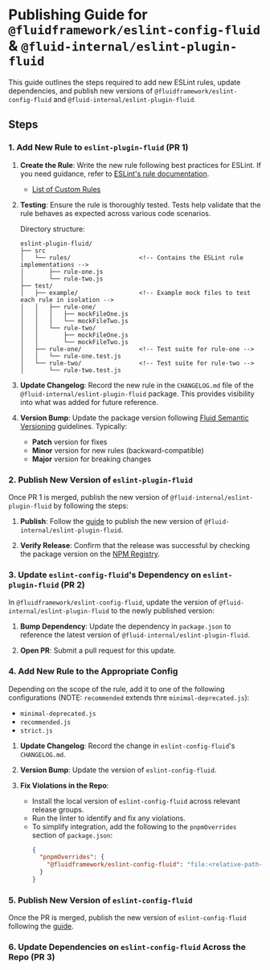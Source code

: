 # Publishing Guide for `@fluidframework/eslint-config-fluid` & `@fluid-internal/eslint-plugin-fluid`

This guide outlines the steps required to add new ESLint rules, update dependencies, and publish new versions of `@fluidframework/eslint-config-fluid` and `@fluid-internal/eslint-plugin-fluid`.

## Steps

### 1. Add New Rule to `eslint-plugin-fluid` (PR 1)

1. **Create the Rule**: Write the new rule following best practices for ESLint. If you need guidance, refer to [ESLint's rule documentation](https://eslint.org/docs/latest/developer-guide/working-with-rules).
	- [List of Custom Rules](https://github.com/microsoft/FluidFramework/tree/main/common/build/eslint-plugin-fluid/src/rules)

2. **Testing**: Ensure the rule is thoroughly tested. Tests help validate that the rule behaves as expected across various code scenarios.

   Directory structure:

   ```plaintext
   eslint-plugin-fluid/
   ├── src
   │   └── rules/					<!-- Contains the ESLint rule implementations -->
   │       ├── rule-one.js
   │       └── rule-two.js
   ├── test/
   │   ├── example/ 				<!-- Example mock files to test each rule in isolation -->
   │   │   ├── rule-one/
   │   │   │   ├── mockFileOne.js
   │   │   │   └── mockFileTwo.js
   │   │   └── rule-two/
   │   │       ├── mockFileOne.js
   │   │       └── mockFileTwo.js
   │   ├── rule-one/				<!-- Test suite for rule-one -->
   │   │   └── rule-one.test.js
   │   └── rule-two/				<!-- Test suite for rule-two -->
   │       └── rule-two.test.js

3. **Update Changelog**: Record the new rule in the `CHANGELOG.md` file of the `@fluid-internal/eslint-plugin-fluid` package. This provides visibility into what was added for future reference.

4. **Version Bump**: Update the package version following [Fluid Semantic Versioning](https://eng.ms/docs/experiences-devices/opg/office-shared/fluid-framework/fluid-framework-internal/fluid-framework/docs/dev/wiki/sync/breaking-vs-non-breaking-changes) guidelines. Typically:
   - **Patch** version for fixes
   - **Minor** version for new rules (backward-compatible)
   - **Major** version for breaking changes

### 2. Publish New Version of `eslint-plugin-fluid`

Once PR 1 is merged, publish the new version of `@fluid-internal/eslint-plugin-fluid` by following the steps:

1. **Publish**: Follow the [guide](https://eng.ms/docs/experiences-devices/opg/office-shared/fluid-framework/fluid-framework-internal/fluid-framework/docs/on-call/release/release) to publish the new version of `@fluid-internal/eslint-plugin-fluid`.

2. **Verify Release**: Confirm that the release was successful by checking the package version on the [NPM Registry](https://www.npmjs.com/package/@fluid-internal/eslint-plugin-fluid).

### 3. Update `eslint-config-fluid`'s Dependency on `eslint-plugin-fluid` (PR 2)

In `@fluidframework/eslint-config-fluid`, update the version of `@fluid-internal/eslint-plugin-fluid` to the newly published version:

1. **Bump Dependency**: Update the dependency in `package.json` to reference the latest version of `@fluid-internal/eslint-plugin-fluid`.

2. **Open PR**: Submit a pull request for this update.

### 4. Add New Rule to the Appropriate Config

Depending on the scope of the rule, add it to one of the following configurations (NOTE: `recommended` extends thre `minimal-deprecated.js`):
   - `minimal-deprecated.js`
   - `recommended.js`
   - `strict.js`

1. **Update Changelog**: Record the change in `eslint-config-fluid`'s `CHANGELOG.md`.

2. **Version Bump**: Update the version of `eslint-config-fluid`.

3. **Fix Violations in the Repo**:
   - Install the local version of `eslint-config-fluid` across relevant release groups.
   - Run the linter to identify and fix any violations.
   - To simplify integration, add the following to the `pnpmOverrides` section of `package.json`:
     ```json
     {
       "pnpmOverrides": {
         "@fluidframework/eslint-config-fluid": "file:<relative-path-to-config-directory>"
       }
     }
     ```

### 5. Publish New Version of `eslint-config-fluid`

Once the PR is merged, publish the new version of `eslint-config-fluid` following the [guide](https://eng.ms/docs/experiences-devices/opg/office-shared/fluid-framework/fluid-framework-internal/fluid-framework/docs/on-call/release/release).


### 6. Update Dependencies on `eslint-config-fluid` Across the Repo (PR 3)
